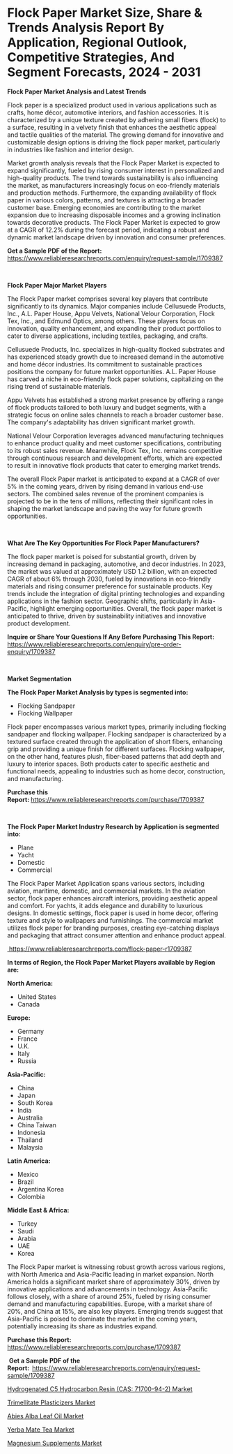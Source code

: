 <p><h1>Flock Paper Market Size, Share & Trends Analysis Report By Application, Regional Outlook, Competitive Strategies, And Segment Forecasts, 2024 - 2031</h1></p><p><strong>Flock Paper Market Analysis and Latest Trends</strong></p>
<p><p>Flock paper is a specialized product used in various applications such as crafts, home décor, automotive interiors, and fashion accessories. It is characterized by a unique texture created by adhering small fibers (flock) to a surface, resulting in a velvety finish that enhances the aesthetic appeal and tactile qualities of the material. The growing demand for innovative and customizable design options is driving the flock paper market, particularly in industries like fashion and interior design.</p><p>Market growth analysis reveals that the Flock Paper Market is expected to expand significantly, fueled by rising consumer interest in personalized and high-quality products. The trend towards sustainability is also influencing the market, as manufacturers increasingly focus on eco-friendly materials and production methods. Furthermore, the expanding availability of flock paper in various colors, patterns, and textures is attracting a broader customer base. Emerging economies are contributing to the market expansion due to increasing disposable incomes and a growing inclination towards decorative products. The Flock Paper Market is expected to grow at a CAGR of 12.2% during the forecast period, indicating a robust and dynamic market landscape driven by innovation and consumer preferences.</p></p>
<p><strong>Get a Sample PDF of the Report:&nbsp;</strong> <a href="https://www.reliableresearchreports.com/enquiry/request-sample/1709387?utm_campaign=1676&utm_medium=2&utm_source=Github&utm_content=ia&utm_term=21102024&utm_id=flock-paper">https://www.reliableresearchreports.com/enquiry/request-sample/1709387</a></p>
<p>&nbsp;</p>
<p><strong>Flock Paper Major Market Players</strong></p>
<p><p>The Flock Paper market comprises several key players that contribute significantly to its dynamics. Major companies include Cellusuede Products, Inc., A.L. Paper House, Appu Velvets, National Velour Corporation, Flock Tex, Inc., and Edmund Optics, among others. These players focus on innovation, quality enhancement, and expanding their product portfolios to cater to diverse applications, including textiles, packaging, and crafts.</p><p>Cellusuede Products, Inc. specializes in high-quality flocked substrates and has experienced steady growth due to increased demand in the automotive and home décor industries. Its commitment to sustainable practices positions the company for future market opportunities. A.L. Paper House has carved a niche in eco-friendly flock paper solutions, capitalizing on the rising trend of sustainable materials.</p><p>Appu Velvets has established a strong market presence by offering a range of flock products tailored to both luxury and budget segments, with a strategic focus on online sales channels to reach a broader customer base. The company's adaptability has driven significant market growth.</p><p>National Velour Corporation leverages advanced manufacturing techniques to enhance product quality and meet customer specifications, contributing to its robust sales revenue. Meanwhile, Flock Tex, Inc. remains competitive through continuous research and development efforts, which are expected to result in innovative flock products that cater to emerging market trends.</p><p>The overall Flock Paper market is anticipated to expand at a CAGR of over 5% in the coming years, driven by rising demand in various end-use sectors. The combined sales revenue of the prominent companies is projected to be in the tens of millions, reflecting their significant roles in shaping the market landscape and paving the way for future growth opportunities.</p></p>
<p>&nbsp;</p>
<p><strong>What Are The Key Opportunities For Flock Paper Manufacturers?</strong></p>
<p><p>The flock paper market is poised for substantial growth, driven by increasing demand in packaging, automotive, and decor industries. In 2023, the market was valued at approximately USD 1.2 billion, with an expected CAGR of about 6% through 2030, fueled by innovations in eco-friendly materials and rising consumer preference for sustainable products. Key trends include the integration of digital printing technologies and expanding applications in the fashion sector. Geographic shifts, particularly in Asia-Pacific, highlight emerging opportunities. Overall, the flock paper market is anticipated to thrive, driven by sustainability initiatives and innovative product development.</p></p>
<p><strong>Inquire or Share Your Questions If Any Before Purchasing This Report:</strong> <a href="https://www.reliableresearchreports.com/enquiry/pre-order-enquiry/1709387?utm_campaign=1676&utm_medium=2&utm_source=Github&utm_content=ia&utm_term=21102024&utm_id=flock-paper">https://www.reliableresearchreports.com/enquiry/pre-order-enquiry/1709387</a></p>
<p>&nbsp;</p>
<p><strong>Market Segmentation</strong></p>
<p><strong>The Flock Paper Market Analysis by types is segmented into:</strong></p>
<p><ul><li>Flocking Sandpaper</li><li>Flocking Wallpaper</li></ul></p>
<p><p>Flock paper encompasses various market types, primarily including flocking sandpaper and flocking wallpaper. Flocking sandpaper is characterized by a textured surface created through the application of short fibers, enhancing grip and providing a unique finish for different surfaces. Flocking wallpaper, on the other hand, features plush, fiber-based patterns that add depth and luxury to interior spaces. Both products cater to specific aesthetic and functional needs, appealing to industries such as home decor, construction, and manufacturing.</p></p>
<p><strong>Purchase this Report:&nbsp;</strong><a href="https://www.reliableresearchreports.com/purchase/1709387?utm_campaign=1676&utm_medium=2&utm_source=Github&utm_content=ia&utm_term=21102024&utm_id=flock-paper">https://www.reliableresearchreports.com/purchase/1709387</a></p>
<p>&nbsp;</p>
<p><strong>The Flock Paper Market Industry Research by Application is segmented into:</strong></p>
<p><ul><li>Plane</li><li>Yacht</li><li>Domestic</li><li>Commercial</li></ul></p>
<p><p>The Flock Paper Market Application spans various sectors, including aviation, maritime, domestic, and commercial markets. In the aviation sector, flock paper enhances aircraft interiors, providing aesthetic appeal and comfort. For yachts, it adds elegance and durability to luxurious designs. In domestic settings, flock paper is used in home decor, offering texture and style to wallpapers and furnishings. The commercial market utilizes flock paper for branding purposes, creating eye-catching displays and packaging that attract consumer attention and enhance product appeal.</p></p>
<p><a href="https://www.reliableresearchreports.com/flock-paper-r1709387?utm_campaign=1676&utm_medium=2&utm_source=Github&utm_content=ia&utm_term=21102024&utm_id=flock-paper">&nbsp;https://www.reliableresearchreports.com/flock-paper-r1709387</a></p>
<p><strong>In terms of Region, the Flock Paper Market Players available by Region are:</strong></p>
<p>
    <p> <strong> North America: </strong>
        <ul>
            <li>United States</li>
            <li>Canada</li>
        </ul>
        </p> 
    <p> <strong> Europe: </strong>
        <ul>
            <li>Germany</li>
            <li>France</li>
            <li>U.K.</li>
            <li>Italy</li>
            <li>Russia</li>
        </ul>
        </p> 
    <p> <strong> Asia-Pacific: </strong>
        <ul>
            <li>China</li>
            <li>Japan</li>
            <li>South Korea</li>
            <li>India</li>
            <li>Australia</li>
            <li>China Taiwan</li>
            <li>Indonesia</li>
            <li>Thailand</li>
            <li>Malaysia</li>
        </ul>
        </p> 
    <p> <strong> Latin America: </strong>
        <ul>
            <li>Mexico</li>
            <li>Brazil</li>
            <li>Argentina Korea</li>
            <li>Colombia</li>
        </ul>
        </p> 
    <p> <strong> Middle East & Africa: </strong>
        <ul>
            <li>Turkey</li>
            <li>Saudi</li>
            <li>Arabia</li>
            <li>UAE</li>
            <li>Korea</li>
        </ul>
    </p>
    </p>
<p><p>The Flock Paper market is witnessing robust growth across various regions, with North America and Asia-Pacific leading in market expansion. North America holds a significant market share of approximately 30%, driven by innovative applications and advancements in technology. Asia-Pacific follows closely, with a share of around 25%, fueled by rising consumer demand and manufacturing capabilities. Europe, with a market share of 20%, and China at 15%, are also key players. Emerging trends suggest that Asia-Pacific is poised to dominate the market in the coming years, potentially increasing its share as industries expand.</p></p>
<p><strong>Purchase this Report: </strong><a href="https://www.reliableresearchreports.com/purchase/1709387?utm_campaign=1676&utm_medium=2&utm_source=Github&utm_content=ia&utm_term=21102024&utm_id=flock-paper">https://www.reliableresearchreports.com/purchase/1709387</a></p>
<p>&nbsp;<strong>Get a Sample PDF of the Report:&nbsp;&nbsp;</strong><a href="https://www.reliableresearchreports.com/enquiry/request-sample/1709387?utm_campaign=1676&utm_medium=2&utm_source=Github&utm_content=ia&utm_term=21102024&utm_id=flock-paper">https://www.reliableresearchreports.com/enquiry/request-sample/1709387</a></p>
<p><strong></strong></p>
<p><p><a href="https://github.com/MatthewHernandez403/Market-Research-Report-List-1/blob/main/hydrogenated-c5-hydrocarbon-resin-cas-71700-94-2-market.md?utm_campaign=1676&utm_medium=2&utm_source=Github&utm_content=ia&utm_term=21102024&utm_id=flock-paper">Hydrogenated C5 Hydrocarbon Resin (CAS: 71700-94-2) Market</a></p><p><a href="https://www.linkedin.com/pulse/trimellitate-plasticizers-market-size-growth-industry-analysis-ctdoe?utm_campaign=1676&utm_medium=2&utm_source=Github&utm_content=ia&utm_term=21102024&utm_id=flock-paper">Trimellitate Plasticizers Market</a></p><p><a href="https://www.linkedin.com/pulse/competitive-intelligence-abies-alba-leaf-oil-market-key-7tgde?utm_campaign=1676&utm_medium=2&utm_source=Github&utm_content=ia&utm_term=21102024&utm_id=flock-paper">Abies Alba Leaf Oil Market</a></p><p><a href="https://www.linkedin.com/pulse/yerba-mate-tea-market-transformation-comparative-analysis-2024-2031-ykvuf?utm_campaign=1676&utm_medium=2&utm_source=Github&utm_content=ia&utm_term=21102024&utm_id=flock-paper">Yerba Mate Tea Market</a></p><p><a href="https://www.linkedin.com/pulse/global-perspectives-magnesium-supplements-market-trends-d7cpe?utm_campaign=1676&utm_medium=2&utm_source=Github&utm_content=ia&utm_term=21102024&utm_id=flock-paper">Magnesium Supplements Market</a></p></p>